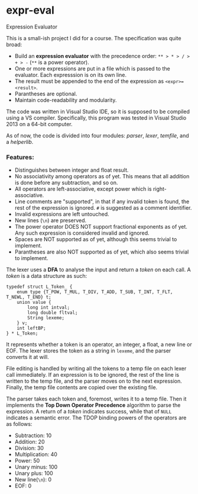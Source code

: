 # expr-eval
Expression Evaluator

This is a small-ish project I did for a course. The specification was quite broad:

 - Build an **expression evaluator** with the precedence order: `** > * > / > + > -` (`**` is a power operator).
 - One or more expressions are put in a file which is passed to the evaluator. Each expresssion is on its own line.
 - The result must be appended to the end of the expression as `<expr>=<result>`.
 - Parantheses are optional.
 - Maintain code-readability and modularity.

The code was written in Visual Studio IDE, so it is supposed to be compiled using a VS compiler. Specifically, this program was tested in Visual Studio 2013 on a 64-bit computer.

As of now, the code is divided into four modules: *parser*, *lexer*, *temfile*, and a *helperlib*.

### Features:
 - Distinguishes between integer and float result.
 - No associativity among operators as of yet. This means that all addition is done before any subtraction, and so on.
 - All operators are left-associative, except power which is right-associative.
 - Line comments are "supported", in that if any invalid token is found, the rest of the expression is ignored. `#` is suggested as a comment identifier.
 - Invalid expressions are left untouched.
 - New lines (`\n`) are preserved.
 - The power operator DOES NOT support fractional exponents as of yet. Any such expression is considered invalid and ignored.
 - Spaces are NOT supported as of yet, although this seems trivial to implement.
 - Parantheses are also NOT supported as of yet, which also seems trivial to implement.

The lexer uses a **DFA** to analyse the input and return a *token* on each call. A *token* is a data structure as such:

	typedef struct L_Token_ {
		enum type {T_POW, T_MUL, T_DIV, T_ADD, T_SUB, T_INT, T_FLT, T_NEWL, T_END} t;
		union value {
			long int intval;
			long double fltval;
			String lexeme;
		} v;
		int leftBP;
	} * L_Token;

It represents whether a token is an operator, an integer, a float, a new line or EOF. The lexer stores the token as a string in `lexeme`, and the parser converts it at will.

File editing is handled by writing all the tokens to a temp file on each lexer call immediately. If an expression is to be ignored, the rest of the line is written to the temp file, and the parser moves on to the next expression. Finally, the temp file contents are copied over the existing file.

The parser takes each token and, foremost, writes it to a temp file. Then it implements the **Top Down Operator Precedence** algorithm to parse the expression. A return of a *token* indicates success, while that of `NULL` indicates a semantic error. The TDOP binding powers of the operators are as follows:

 - Subtraction:     10
 - Addition:		20
 - Division:        30
 - Multiplication:	40
 - Power:           50
 - Unary minus:     100
 - Unary plus:      100
 - New line(`\n`):  0
 - EOF:             0
